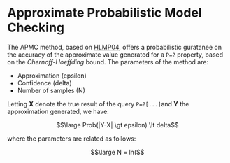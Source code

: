 # Approximate Probabilistic Model Checking

The APMC method, based on [HLMP04](https://www.prismmodelchecker.org/manual/Main/References#HLMP04), offers a probabilistic guratanee on the accuracy of the approximate value generated for a `P=?` property, based on the *Chernoff-Hoeffding* bound. The parameters of the method are:

- Approximation (epsilon)
- Confidence (delta)
- Number of samples (N)

Letting **X** denote the true result of the query `P=?[...]`and **Y** the approximation generated, we have:

$$\large Prob(|Y-X| \gt epsilon) \lt delta$$

where the parameters are related as follows: 

$$\large N = ln($$


